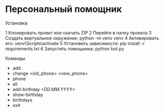 
# Персональный помощник

Установка 

1 Клонировать проект или скачать ZIP
2 Перейти в папку проекта
3 Создать виртуальное окружение:
   python -m venv venv
4  Активировать его:
   venv\Scripts\activate
5 Установить зависимости:
   pip install -r requirements.txt
6 Запустить помощника:
   python bot.py

Команды
- add <name> <phone>
- change <name> <old_phone> <new_phone>
- phone <name>
- all
- add-birthday <name> <DD.MM.YYYY>
- show-birthday <name>
- birthdays
- exit

